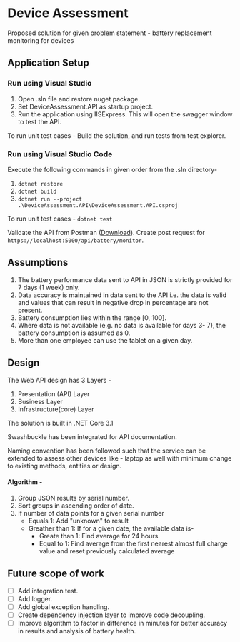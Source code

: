 # Device Assessment
Proposed solution for given problem statement - battery replacement monitoring for devices

## Application Setup

### Run using Visual Studio

1. Open .sln file and restore nuget package.
2. Set DeviceAssessment.API as startup project.
3. Run the application using IISExpress. This will open the swagger window to test the API.

To run unit test cases - Build the solution, and run tests from test explorer.

### Run using Visual Studio Code

Execute the following commands in given order from the .sln directory- 

1. `dotnet restore`
2. `dotnet build`
3. `dotnet run --project .\DeviceAssessment.API\DeviceAssessment.API.csproj`

To run unit test cases - `dotnet test`

Validate the API from Postman ([Download](https://www.postman.com/downloads/)). Create post request for `https://localhost:5000/api/battery/monitor`.

## Assumptions

1. The battery performance data sent to API in JSON is strictly provided for 7 days (1 week) only.
2. Data accuracy is maintained in data sent to the API i.e. the data is valid and values that can result in negative drop in percentage are not present.
3. Battery consumption lies within the range [0, 100].
4. Where data is not available (e.g. no data is available for days 3- 7), the battery consumption is assumed as 0.
5. More than one employee can use the tablet on a given day.

## Design

The Web API design has 3 Layers - 
1. Presentation (API) Layer
2. Business Layer
3. Infrastructure(core) Layer

The solution is built in .NET Core 3.1

Swashbuckle has been integrated for API documentation.

Naming convention has been followed such that the service can be extended to assess other devices like - laptop as well with minimum change to existing methods, entities or design. 

#### Algorithm - 

1. Group JSON results by serial number.
2. Sort groups in ascending order of date.
3. If number of data points for a given serial number
   * Equals 1: Add "unknown" to result
   * Greather than 1: 
      If for a given date, the available data is-
      * Greate than 1: Find average for 24 hours.
      * Equal to 1: Find average from the first nearest almost full charge value and reset previously calculated average

## Future scope of work

- [ ] Add integration test.
- [ ] Add logger.
- [ ] Add global exception handling.
- [ ] Create dependency injection layer to improve code decoupling.
- [ ] Improve algorithm to factor in difference in minutes for better accuracy in results and analysis of battery health.
